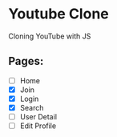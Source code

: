 # Youtube Clone

Cloning YouTube with JS

## Pages:

- [ ] Home
- [x] Join
- [x] Login
- [x] Search
- [ ] User Detail
- [ ] Edit Profile
